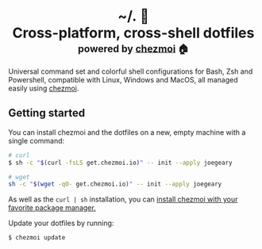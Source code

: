 <h1 align="center">
    <a name="top" title="dotfiles">~/.&nbsp;📄</a><br/>Cross-platform, cross-shell dotfiles<br/> <sup><sub>powered by  <a href="https://www.chezmoi.io/">chezmoi</a> 🏠</sub></sup>
</h1>

Universal command set and colorful shell configurations for Bash, Zsh and Powershell, compatible with Linux, Windows and MacOS, all managed easily using [chezmoi](https://github.com/twpayne/chezmoi).


## Getting started

You can install chezmoi and the dotfiles on a new, empty machine with a single command:

```bash
# curl
$ sh -c "$(curl -fsLS get.chezmoi.io)" -- init --apply joegeary

# wget
sh -c "$(wget -qO- get.chezmoi.io)" -- init --apply joegeary
```

As well as the `curl | sh` installation, you can [install chezmoi with your favorite package manager.](https://www.chezmoi.io/install/)

Update your dotfiles by running:

```bash
$ chezmoi update
```